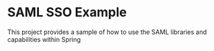# SAML SSO Example
This project provides a sample of how to use the SAML libraries and capabilities within Spring
